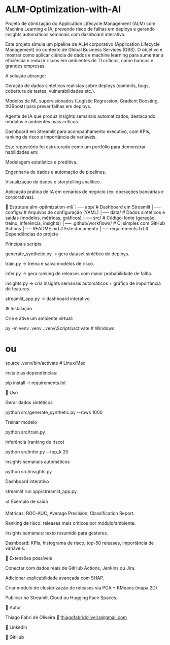 # ALM-Optimization-with-AI
Projeto de otimização do Application Lifecycle Management (ALM) com Machine Learning e IA, prevendo risco de falhas em deploys e gerando insights automáticos semanais com dashboard interativo.


Este projeto simula um pipeline de ALM corporativo (Application Lifecycle Management) no contexto de Global Business Services (GBS).
O objetivo é mostrar como aplicar ciência de dados e machine learning para aumentar a eficiência e reduzir riscos em ambientes de TI críticos, como bancos e grandes empresas.

A solução abrange:

Geração de dados sintéticos realistas sobre deploys (commits, bugs, cobertura de testes, vulnerabilidades etc.).

Modelos de ML supervisionados (Logistic Regression, Gradient Boosting, XGBoost) para prever falhas em deploys.

Agente de IA que produz insights semanais automatizados, destacando módulos e ambientes mais críticos.

Dashboard em Streamlit para acompanhamento executivo, com KPIs, ranking de risco e importância de variáveis.

Este repositório foi estruturado como um portfólio para demonstrar habilidades em:

Modelagem estatística e preditiva.

Engenharia de dados e automação de pipelines.

Visualização de dados e storytelling analítico.

Aplicação prática de IA em cenários de negócio (ex: operações bancárias e corporativas).

🧩 Estrutura
alm-optimization-ml/
│── app/                 # Dashboard em Streamlit
│── configs/             # Arquivos de configuração (YAML)
│── data/                # Dados sintéticos e saídas (modelos, métricas, gráficos)
│── src/                 # Código-fonte (geração, treino, inferência, insights)
│── .github/workflows/   # CI simples com GitHub Actions
│── README.md            # Este documento
│── requirements.txt     # Dependências do projeto


Principais scripts:

generate_synthetic.py → gera dataset sintético de deploys.

train.py → treina e salva modelos de risco.

infer.py → gera ranking de releases com maior probabilidade de falha.

insights.py → cria insights semanais automáticos + gráfico de importância de features.

streamlit_app.py → dashboard interativo.

⚙️ Instalação

Crie e ative um ambiente virtual:

py -m venv .venv
.\.venv\Scripts\activate   # Windows
# ou
source .venv/bin/activate  # Linux/Mac


Instale as dependências:

pip install -r requirements.txt

🚀 Uso

Gerar dados sintéticos

python src/generate_synthetic.py --rows 1000


Treinar modelo

python src/train.py


Inferência (ranking de risco)

python src/infer.py --top_k 20


Insights semanais automáticos

python src/insights.py


Dashboard interativo

streamlit run app/streamlit_app.py

📊 Exemplo de saída

Métricas: ROC-AUC, Average Precision, Classification Report.

Ranking de risco: releases mais críticos por módulo/ambiente.

Insights semanais: texto resumido para gestores.

Dashboard: KPIs, histograma de risco, top-50 releases, importância de variáveis.

🌟 Extensões possíveis

Conectar com dados reais de GitHub Actions, Jenkins ou Jira.

Adicionar explicabilidade avançada com SHAP.

Criar módulo de clusterização de releases via PCA + KMeans (mapa 2D).

Publicar no Streamlit Cloud ou Hugging Face Spaces.

👤 Autor

Thiago Fabri de Oliveira
📧 thiagofabridoliveira@gmail.com

🔗 LinkedIn

🔗 GitHub
